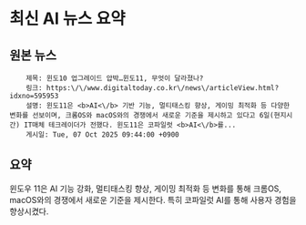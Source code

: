 # 최신 AI 뉴스 요약

## 원본 뉴스
		제목: 윈도10 업그레이드 압박…윈도11, 무엇이 달라졌나?
		링크: https:\/\/www.digitaltoday.co.kr\/news\/articleView.html?idxno=595953
		설명: 윈도11은 <b>AI<\/b> 기반 기능, 멀티태스킹 향상, 게이밍 최적화 등 다양한 변화를 선보이며, 크롬OS와 macOS와의 경쟁에서 새로운 기준을 제시하고 있다고 6일(현지시간) IT매체 테크레이더가 전했다. 윈도11은 코파일럿 <b>AI<\/b>를... 
		게시일: Tue, 07 Oct 2025 09:44:00 +0900


## 요약
윈도우 11은 AI 기능 강화, 멀티태스킹 향상, 게이밍 최적화 등 변화를 통해 크롬OS, macOS와의 경쟁에서 새로운 기준을 제시한다. 특히 코파일럿 AI를 통해 사용자 경험을 향상시켰다.
